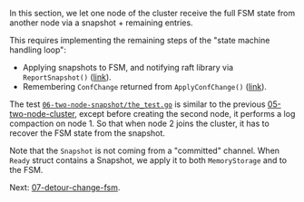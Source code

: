 In this section, we let one node of the cluster receive the full FSM state from another node via a snapshot + remaining entries.

This requires implementing the remaining steps of the "state machine handling loop":
- Applying snapshots to FSM, and notifying raft library via `ReportSnapshot()` ([link](https://github.com/etcd-io/raft/blob/d475d7e4/doc.go#L84C75-L85C73)).
- Remembering `ConfChange` returned from `ApplyConfChange()` ([link](https://github.com/etcd-io/raft/blob/d475d7e4/storage.go#L225C1-L226C75)).

The test [`06-two-node-snapshot/the_test.go`](https://github.com/zvold/using-etcd-io-raft/blob/main/src/06-two-node-snapshot/the_test.go) is similar to the previous [05-two-node-cluster](05-two-node-cluster), except before creating the second node, it performs a log compaction on node 1. So that when node 2 joins the cluster, it has to recover the FSM state from the snapshot.

Note that the `Snapshot` is not coming from a "committed" channel. When `Ready` struct contains a Snapshot, we apply it to both `MemoryStorage` and to the FSM.

Next: [07-detour-change-fsm](07-detour-change-fsm).